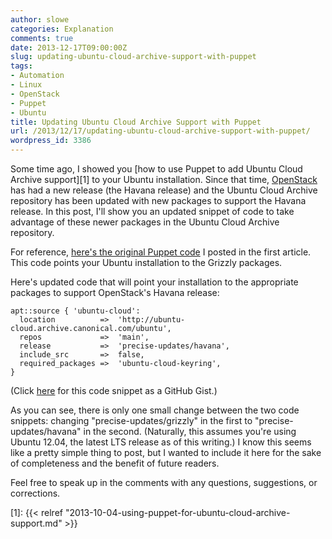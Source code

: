 ```yaml
---
author: slowe
categories: Explanation
comments: true
date: 2013-12-17T09:00:00Z
slug: updating-ubuntu-cloud-archive-support-with-puppet
tags:
- Automation
- Linux
- OpenStack
- Puppet
- Ubuntu
title: Updating Ubuntu Cloud Archive Support with Puppet
url: /2013/12/17/updating-ubuntu-cloud-archive-support-with-puppet/
wordpress_id: 3386
---
```


Some time ago, I showed you [how to use Puppet to add Ubuntu Cloud Archive support][1] to your Ubuntu installation. Since that time, [OpenStack](http://www.openstack.org/) has had a new release (the Havana release) and the Ubuntu Cloud Archive repository has been updated with new packages to support the Havana release. In this post, I'll show you an updated snippet of code to take advantage of these newer packages in the Ubuntu Cloud Archive repository.

For reference, [here's the original Puppet code][gist-1] I posted in the first article. This code points your Ubuntu installation to the Grizzly packages.

Here's updated code that will point your installation to the appropriate packages to support OpenStack's Havana release:

```puppet
apt::source { 'ubuntu-cloud':
  location          =>  'http://ubuntu-cloud.archive.canonical.com/ubuntu',
  repos             =>  'main',
  release           =>  'precise-updates/havana',
  include_src       =>  false,
  required_packages =>  'ubuntu-cloud-keyring',
}
```

(Click [here][gist-2] for this code snippet as a GitHub Gist.)

As you can see, there is only one small change between the two code snippets: changing "precise-updates/grizzly" in the first to "precise-updates/havana" in the second. (Naturally, this assumes you're using Ubuntu 12.04, the latest LTS release as of this writing.) I know this seems like a pretty simple thing to post, but I wanted to include it here for the sake of completeness and the benefit of future readers.

Feel free to speak up in the comments with any questions, suggestions, or corrections.

[gist-1]: https://gist.github.com/scottslowe/6827241
[gist-2]: https://gist.github.com/scottslowe/7949509
[1]: {{< relref "2013-10-04-using-puppet-for-ubuntu-cloud-archive-support.md" >}}
